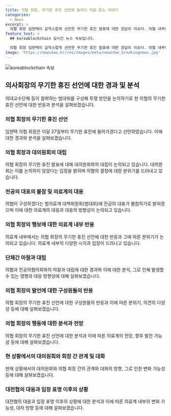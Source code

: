 ```yaml
---
title: 의협 회원, 무기한 휴진 선언에 놀라다 처음 듣는 이야기
categories:
  - News
excerpt: >
  의협 회장 임현택이 갑작스럽게 선언한 무기한 휴진 발표에 대한 응답이 이슈다. 의협 내부에서도 놀라움과 불안이 고조되며, 범의료계 대책위원회에 전공의 대표의 불참으로 혼란이 가중되고 있다. 시도회장들과 개원의들 사이에서 논란이 일고 있으며, 대한전공의협의회 비상대책위원장의 비난과 불편한 관계가 공개되면서 상황은 더욱 긴장되고 있다. 이에 대한 반응과 향후 대응이 관심을 모으고 있다.
feature_text: >
  ## koreablockchain 실시간 뉴스 속보입니다.

  의협 회장 임현택이 갑작스럽게 선언한 무기한 휴진 발표에 대한 응답이 이슈다. 의협 내부에서도 놀라움과 불안이 고조되며, 범의료계 대책위원회에 전공의 대표의 불참으로 혼란이 가중되고 있다. 시도회장들과 개원의들 사이에서 논란이 일고 있으며, 대한전공의협의회 비상대책위원장의 비난과 불편한 관계가 공개되면서 상황은 더욱 긴장되고 있다. 이에 대한 반응과 향후 대응이 관심을 모으고 있다.
image: 'https://newsdao.kr/res/images/meta/newsdao_breakingnews.jpg'
---
```


<p><img src="https://newsdao.kr/res/images/meta/newsdao_breakingnews.jpg" alt="koreablockchain 속보" /></p>

<h2 data-ke-size="size26">의사회장의 무기한 휴진 선언에 대한 경과 및 분석</h2>

<p data-ke-size="size16">의대교수단체 등이 참여하는 범대위를 구성해 투쟁 방안을 논의하기로 한 의협의 무기한 휴진 선언에 대한 반응과 분석을 살펴보겠습니다.</p>

<h3><b>의협 회장의 무기한 휴진 선언</b></h3>

<p data-ke-size="size16">임현택 의협 회장은 이달 27일부터 무기한 휴진에 들어가겠다고 선언하였습니다. 이에 대한 경과와 분석을 살펴보겠습니다.</p>

<h3><b>의협 회장과 대의원회의 대립</b></h3>

<p data-ke-size="size16">의협 회장의 무기한 휴진 발표에 대해 대의원회와의 대립이 논의되고 있습니다. 대의원회는 이를 논의하지 않았다는 입장을 밝히며 의협의 결정에 대한 분위기를 드러내고 있습니다.</p>

<h3><b>전공의 대표의 불참 및 의료계의 대응</b></h3>

<p data-ke-size="size16">의협이 구성하겠다는 범의료계 대책위원회(범대위)에 전공의 대표가 불참하기로 밝혀졌으며 이에 대한 의료계의 대응과 대응의 방향성이 논의되고 있습니다.</p>

<h3><b>의협 회장의 행보에 대한 의료계 내부 반응</b></h3>

<p data-ke-size="size16">의료계 내부에서는 의협 회장의 무기한 휴진 선언에 대한 반응과 그에 따른 분위기가 논의되고 있습니다. 의료계 내부의 다양한 시각과 입장이 드러나고 있습니다.</p>

<h3><b>단체간 마찰과 대립</b></h3>

<p data-ke-size="size16">의협과 전공의협의회와의 마찰과 대립에 대한 경과와 이에 대한 분석, 그로 인해 발생할 수 있는 영향과 대응 방향성에 대해 살펴보겠습니다.</p>

<h3><b>의협 회장의 발언에 대한 구성원들의 반응</b></h3>

<p data-ke-size="size16">의협 회장의 무기한 휴진 선언에 대한 구성원들의 반응과 이에 따른 분위기, 의견의 다양성 등에 대해 살펴보겠습니다.</p>

<h3><b>의협 회장의 행동에 대한 분석과 전망</b></h3>

<p data-ke-size="size16">의협 회장의 무기한 휴진 선언에 대한 분석과 이에 따른 의료계의 전망, 향후 발전 가능성 등에 대해 살펴보겠습니다.</p>

<h3><b>현 상황에서의 대의원회와 회장 간 관계 및 대화</b></h3>

<p data-ke-size="size16">현재 상황에서의 대의원회와 의협 회장 간의 관계와 대화의 방향, 그로 인한 변화 가능성 등에 대해 살펴보겠습니다.</p>

<h3><b>대전협의 대응과 입장 표명 이후의 상황</b></h3>

<p data-ke-size="size16">대전협의 대응과 입장 표명 이후의 상황에 대한 분석과 이에 따른 의료계 내부의 변화 가능성, 대처 방향 등에 대해 살펴보겠습니다.</p>

